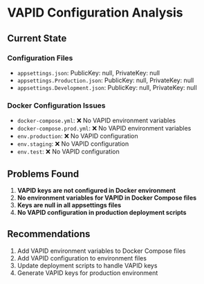 # VAPID Configuration Analysis

## Current State

### Configuration Files
- `appsettings.json`: PublicKey: null, PrivateKey: null
- `appsettings.Production.json`: PublicKey: null, PrivateKey: null  
- `appsettings.Development.json`: PublicKey: null, PrivateKey: null

### Docker Configuration Issues
- `docker-compose.yml`: ❌ No VAPID environment variables
- `docker-compose.prod.yml`: ❌ No VAPID environment variables
- `env.production`: ❌ No VAPID configuration
- `env.staging`: ❌ No VAPID configuration
- `env.test`: ❌ No VAPID configuration

## Problems Found

1. **VAPID keys are not configured in Docker environment**
2. **No environment variables for VAPID in Docker Compose files**
3. **Keys are null in all appsettings files**
4. **No VAPID configuration in production deployment scripts**

## Recommendations

1. Add VAPID environment variables to Docker Compose files
2. Add VAPID configuration to environment files
3. Update deployment scripts to handle VAPID keys
4. Generate VAPID keys for production environment
